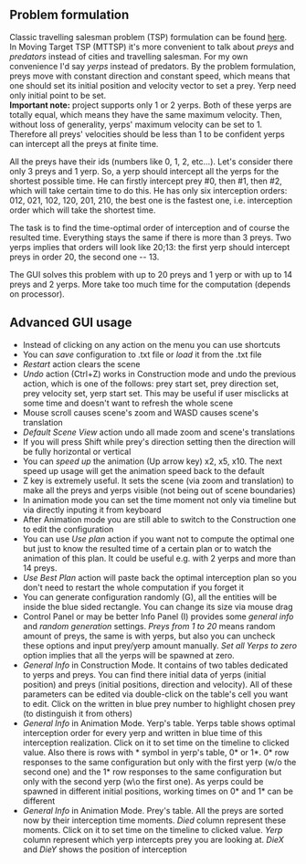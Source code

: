 ## Problem formulation

Classic travelling salesman problem (TSP) formulation can be found [here](https://en.wikipedia.org/wiki/Travelling_salesman_problem).  
In Moving Target TSP (MTTSP) it's more convenient to talk about *preys* and *predators* instead of cities and travelling salesman. For my own convenience I'd say *yerps* instead of predators. By the problem formulation, preys move with constant direction and constant speed, which means that one should set its initial position and velocity vector to set a prey. Yerp need only initial point to be set.  
**Important note:** project supports only 1 or 2 yerps. Both of these yerps are totally equal, which means they have the same maximum velocity. Then, without loss of generality, yerps' maximum velocity can be set to 1. Therefore all preys' velocities should be less than 1 to be confident yerps can intercept all the preys at finite time.

All the preys have their ids (numbers like 0, 1, 2, etc...). Let's consider there only 3 preys and 1 yerp. So, a yerp should intercept all the yerps for the shortest possible time. He can firstly intercept prey #0, then #1, then #2, which will take certain time to do this. He has only six interception orders: 012, 021, 102, 120, 201, 210, the best one is the fastest one, i.e. interception order which will take the shortest time.

The task is to find the time-optimal order of interception and of course the resulted time. Everything stays the same if there is more than 3 preys. Two yerps implies that orders will look like 20;13: the first yerp should intercept preys in order 20, the second one -- 13.

The GUI solves this problem with up to 20 preys and 1 yerp or with up to 14 preys and 2 yerps. More take too much time for the computation (depends on processor).

## Advanced GUI usage

* Instead of clicking on any action on the menu you can use shortcuts
* You can *save* configuration to .txt file or *load* it from the .txt file
* *Restart* action clears the scene
* *Undo* action (Ctrl+Z) works in Construction mode and undo the previous action, which is one of the follows: prey start set, prey direction set, prey velocity set, yerp start set. This may be useful if user misclicks at some time and doesn't want to refresh the whole scene
* Mouse scroll causes scene's zoom and WASD causes scene's translation
* *Default Scene View* action undo all made zoom and scene's translations
* If you will press Shift while prey's direction setting then the direction will be fully horizontal or vertical
* You can *speed up* the animation (Up arrow key) x2, x5, x10. The next speed up usage will get the animation speed back to the default
* Z key is extremely useful. It sets the scene (via zoom and translation) to make all the preys and yerps visible (not being out of scene boundaries)
* In animation mode you can set the time moment not only via timeline but via directly inputing it from keyboard
* After Animation mode you are still able to switch to the Construction one to edit the configuration
* You can use *Use plan* action if you want not to compute the optimal one but just to know the resulted time of a certain plan or to watch the animation of this plan. It could be useful e.g. with 2 yerps and more than 14 preys.
* *Use Best Plan* action will paste back the optimal interception plan so you don't need to restart the whole computation if you forget it
* You can generate configuration randomly (G), all the entities will be inside the blue sided rectangle. You can change its size via mouse drag
* Control Panel or may be better Info Panel (I) provides some *general info* and *random generation* settings. *Preys from 1 to 20* means random amount of preys, the same is with yerps, but also you can uncheck these options and input prey/yerp amount manually. *Set all Yerps to zero* option implies that all the yerps will be spawned at zero.
* *General Info* in Construction Mode. It contains of two tables dedicated to yerps and preys. You can find there initial data of yerps (initial position) and preys (initial positions, direction and velocity). All of these parameters can be edited via double-click on the table's cell you want to edit. Click on the written in blue prey number to highlight chosen prey (to distinguish it from others)
* *General Info* in Animation Mode. Yerp's table. Yerps table shows optimal interception order for every yerp and written in blue time of this interception realization. Click on it to set time on the timeline to clicked value. Also there is rows with \* symbol in yerp's table, 0\* or 1\*. 0\* row responses to the same configuration but only with the first yerp (w/o the second one) and the 1\* row responses to the same configuration but only with the second yerp (w\o the first one). As yerps could be spawned in different initial positions, working times on 0\* and 1\* can be different
* *General Info* in Animation Mode. Prey's table. All the preys are sorted now by their interception time moments. *Died* column represent these moments. Click on it to set time on the timeline to clicked value. *Yerp* column represent which yerp intercepts prey you are looking at. *DieX* and *DieY* shows the position of interception
